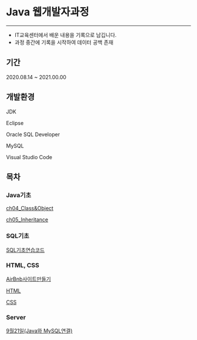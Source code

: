 # Java 웹개발자과정

---

- IT교육센터에서 배운 내용을 기록으로 남깁니다.
- 과정 중간에 기록을 시작하여 데이터 공백 존재

## 기간

2020.08.14 ~ 2021.00.00


## 개발환경

JDK

Eclipse

Oracle SQL Developer

MySQL

Visual Studio Code


## 목차

### Java기초

[ch04_Class&Object](https://github.com/cokeworld/TIL_Academy/tree/master/Java/Java%EA%B8%B0%EC%B4%88/ch04_class%26object/src)

[ch05_Inheritance](https://github.com/cokeworld/TIL_Academy/tree/master/Java/Java%EA%B8%B0%EC%B4%88/ch05_inheritance/src)

### SQL기초

[SQL기초연습코드](https://github.com/cokeworld/TIL_Academy/tree/master/SQL/SQL%EA%B8%B0%EC%B4%88/SQL_src)

### HTML, CSS

[AirBnb사이트만들기](https://github.com/cokeworld/TIL_Academy/tree/master/HTML%2CCSS/AirBnb%EC%82%AC%EC%9D%B4%ED%8A%B8%EB%A7%8C%EB%93%A4%EA%B8%B0)

[HTML](https://github.com/cokeworld/TIL_Academy/tree/master/HTML%2CCSS/HTML)

[CSS](https://github.com/cokeworld/TIL_Academy/tree/master/HTML%2CCSS/CSS)

### Server

[9월21일(Java와 MySQL연결)](https://github.com/cokeworld/TIL_Academy/tree/master/Server/9%EC%9B%9421%EC%9D%BC)
